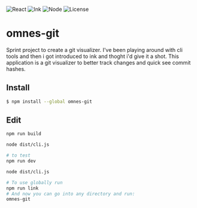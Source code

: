 
<!-- Badges -->
![React](https://img.shields.io/badge/React-18.2.0-blue?style=for-the-badge)
![Ink](https://img.shields.io/badge/Ink-CLI-blue?style=for-the-badge)
![Node](https://img.shields.io/badge/Node-16%2B-green?style=for-the-badge&logo=node.js)
![License](https://img.shields.io/badge/License-MIT-blue?style=for-the-badge)

# omnes-git
Sprint project to create a git visualizer. I've been playing around with cli tools and then i got introduced to ink and thoght i'd give it a shot. This application is a git visualizer to better track changes and quick see commit hashes.

## Install

```bash
$ npm install --global omnes-git
```

## Edit
```bash
npm run build

node dist/cli.js

# to test
npm run dev

node dist/cli.js

# To use globally run 
npm run link
# And now you can go into any directory and run:
omnes-git
```